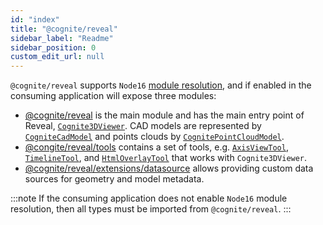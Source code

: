 ```yaml
---
id: "index"
title: "@cognite/reveal"
sidebar_label: "Readme"
sidebar_position: 0
custom_edit_url: null
---
```


`@cognite/reveal` supports `Node16` [module resolution](https://www.typescriptlang.org/tsconfig#moduleResolution), and if enabled in the consuming application will expose three modules:
- [@cognite/reveal](/api/modules/cognite_reveal.md) is the main module and has the main entry point of Reveal, [`Cognite3DViewer`](/api/classes/cognite_reveal.Cognite3DViewer.md). CAD models are represented by [`CogniteCadModel`](/api/classes/cognite_reveal.CogniteCadModel.md) and points clouds by [`CognitePointCloudModel`](/api/classes/cognite_reveal.CognitePointCloudModel.md).
- [@congite/reveal/tools](/api/modules/cognite_reveal_tools.md) contains a set of tools, e.g. [`AxisViewTool`](/api/classes/cognite_reveal_tools.AxisViewTool.md), [`TimelineTool`](/api/classes/cognite_reveal_tools.TimelineTool.md), and [`HtmlOverlayTool`](/api/classes/cognite_reveal_tools.HtmlOverlayTool.md) that works with `Cognite3DViewer`.
- [@cognite/reveal/extensions/datasource](/api/modules/cognite_reveal_extensions_datasource.md) allows providing custom data sources for geometry and model metadata.

:::note
If the consuming application does not enable `Node16` module resolution, then all types must be imported from `@cognite/reveal`.
:::
